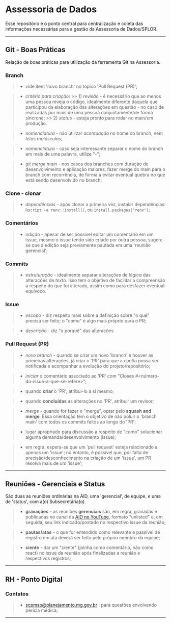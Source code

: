 # Assessoria de Dados

 Esse repositório é o ponto central para centralização e coleta das informações necessárias para a gestão da Assessoria de Dados/SPLOR.



---
## Git - Boas Práticas

 Relação de boas práticas para utilização da ferramenta Git na Assessoria.

 ### Branch

  > - vide item 'novo branch' no tópico 'Pull Request (PR)';

  > - *critério para criação*: 
        >> 1) *revisão* - é necessário que ao menos uma pessoa reveja o código, idealmente diferente daquela que participou da elaboração das alterações em questão - no caso de realizadas por mais de uma pessoa conjuntamente/de forma síncrona;
        >> 2) *status* - esteja pronto para rodar no main/em produção.

  > - *nomenclatura* - não utilizar *acentuação* no nome do branch, nem *letas maiúsculas*;

  > - *nomenclatura* - caso seja interessante separar o nome do branch em mais de uma palavra, utilize "-";

  > - *git merge main* - nos casos dos branches com duração de desenvolvimento e aplicação maiores, fazer merge do main para o branch com recorrência, de forma a evitar eventual quebra no que está sendo desenvolvido no branch;


 ### Clone - clonar

  > - *dependências* - após clonar a primeira vez, instalar dependências: `Rscript -e renv::install()`, ou `install.packages("renv")`;


 ### Comentários

  > - *edição* - apesar de ser possível editar um comentário em um issue, mesmo o issue tendo sido criado por outra pessoa, sugere-se que a edição seja previamente pautada em uma 'reunião gerencial';

 
 ### Commits
  > - *estruturação* - idealmente separar alterações de *lógica* das alterações de *texto*. Isso tem o objetivo de facilitar a compreensão a respeito do que foi alterado, assim como para desfazer eventual equívoco.


 ### Issue

  > - *escopo* - diz respeito mais sobre a definição sobre "o quê" precisa ser feito; o "como" é algo mais próprio para o PR;

  > - *descrição* - diz "o porquê" das alterações

 
 ### Pull Request (PR)

  > - *novo branch* - quando se criar um novo 'branch' e houver as primeiras alterações, já criar o 'PR' para que a chefia possa ser notificada e acompanhar a evolução do projeto/repositório;

  > - *iniciar* o comentário associado ao 'PR' com "Closes #<número-do-issue-a-que-se-refere>";

  > - quando **criar** o 'PR', atribui-lo a si mesmo;

  > - quando **concluídas** as alterações no 'PR', atribuir um revisor;

  > - *merge* - quando for fazer o "merge", optar pelo **squash and merge**. Essa orientação tem o objetivo de não poluir o 'branch main' com todos os commits feitos ao longo do 'PR';

  > - lugar apropriado para discussão a respeito de "como" solucionar alguma demanda/desenvolvimento (issue);

  > - em regra, espera-se que um 'pull request' esteja relacionado a apenas um 'issue'; no entanto, é possível que, por falta de precisão/desconhecimento na criação de um 'issue', um PR resolva mais de um 'issue';


---
## Reuniões - Gerenciais e Status

 São duas as reuniões ordinárias na AID, uma 'gerencial', de equipe, e uma de 'status', com a(o) Subsecretária(o).

 > - **gravações** - as reuniões **gerenciais** são, em regra, gravadas e publicadas no canal da [AID no YouTube](https://studio.youtube.com/channel/), formato "unlisted" e, em seguida, seu link indicado/postado no respectivo issue da reunião;

 > - **pautas/atas** - o que for entendido como relevante e passível de registro em ata deverá ser feito pelo próprio membro da equipe;

 > - **ciente** - dar um "ciente" (joinha como comentário, não como react) no issue da reunião após finalizadas a reunião e respectivos registros;



---
## RH - Ponto Digital

 ### Contatos
  > - scpmso@planejamento.mg.gov.br : para questões envolvendo perícia médica;


---